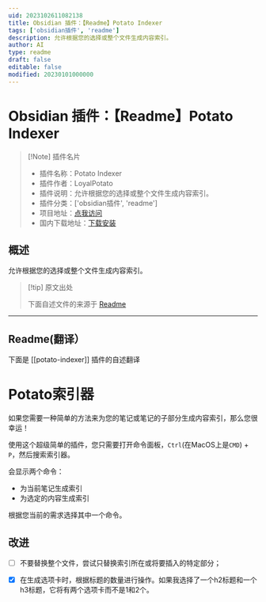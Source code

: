 ```yaml
---
uid: 2023102611082138
title: Obsidian 插件：【Readme】Potato Indexer
tags: ['obsidian插件', 'readme']
description: 允许根据您的选择或整个文件生成内容索引。
author: AI
type: readme
draft: false
editable: false
modified: 20230101000000
---
```


# Obsidian 插件：【Readme】Potato Indexer

> [!Note] 插件名片
> - 插件名称：Potato Indexer
> - 插件作者：LoyalPotato
> - 插件说明：允许根据您的选择或整个文件生成内容索引。
> - 插件分类：['obsidian插件', 'readme']
> - 项目地址：[点我访问](https://github.com/LoyalPotato/potato-indexer)
> - 国内下载地址：[下载安装](https://pkmer.cn/products/plugin/pluginMarket/?potato-indexer)

## 概述

允许根据您的选择或整个文件生成内容索引。



> [!tip] 原文出处
> 
>下面自述文件的来源于 [Readme](https://ghproxy.net/https://raw.githubusercontent.com/LoyalPotato/potato-indexer/master/README.md)
> 

---

## Readme(翻译）

下面是 [[potato-indexer]] 插件的自述翻译


# Potato索引器

如果您需要一种简单的方法来为您的笔记或笔记的子部分生成内容索引，那么您很幸运！

使用这个超级简单的插件，您只需要打开命令面板，`Ctrl`(在MacOS上是`CMD`) + `P`，然后搜索索引器。

会显示两个命令：

- 为当前笔记生成索引
- 为选定的内容生成索引

根据您当前的需求选择其中一个命令。
## 改进

- [ ] 不要替换整个文件，尝试只替换索引所在或将要插入的特定部分；
- [x] 在生成选项卡时，根据标题的数量进行操作。如果我选择了一个h2标题和一个h3标题，它将有两个选项卡而不是1和2个。



